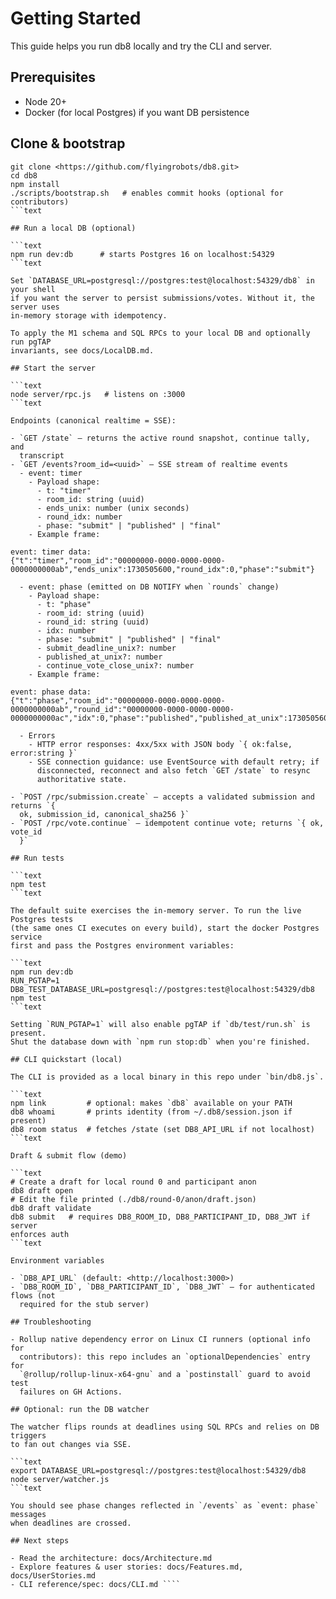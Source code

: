 # Getting Started

This guide helps you run db8 locally and try the CLI and server.

## Prerequisites

- Node 20+
- Docker (for local Postgres) if you want DB persistence

## Clone & bootstrap

`````text
git clone <https://github.com/flyingrobots/db8.git>
cd db8
npm install
./scripts/bootstrap.sh   # enables commit hooks (optional for contributors)
```text

## Run a local DB (optional)

```text
npm run dev:db      # starts Postgres 16 on localhost:54329
```text

Set `DATABASE_URL=postgresql://postgres:test@localhost:54329/db8` in your shell
if you want the server to persist submissions/votes. Without it, the server uses
in‑memory storage with idempotency.

To apply the M1 schema and SQL RPCs to your local DB and optionally run pgTAP
invariants, see docs/LocalDB.md.

## Start the server

```text
node server/rpc.js   # listens on :3000
```text

Endpoints (canonical realtime = SSE):

- `GET /state` — returns the active round snapshot, continue tally, and
  transcript
- `GET /events?room_id=<uuid>` — SSE stream of realtime events
  - event: timer
    - Payload shape:
      - t: "timer"
      - room_id: string (uuid)
      - ends_unix: number (unix seconds)
      - round_idx: number
      - phase: "submit" | "published" | "final"
    - Example frame:

event: timer data:
{"t":"timer","room_id":"00000000-0000-0000-0000-0000000000ab","ends_unix":1730505600,"round_idx":0,"phase":"submit"}

  - event: phase (emitted on DB NOTIFY when `rounds` change)
    - Payload shape:
      - t: "phase"
      - room_id: string (uuid)
      - round_id: string (uuid)
      - idx: number
      - phase: "submit" | "published" | "final"
      - submit_deadline_unix?: number
      - published_at_unix?: number
      - continue_vote_close_unix?: number
    - Example frame:

event: phase data:
{"t":"phase","room_id":"00000000-0000-0000-0000-0000000000ab","round_id":"00000000-0000-0000-0000-0000000000ac","idx":0,"phase":"published","published_at_unix":1730505601,"continue_vote_close_unix":1730505631}

  - Errors
    - HTTP error responses: 4xx/5xx with JSON body `{ ok:false, error:string }`
    - SSE connection guidance: use EventSource with default retry; if
      disconnected, reconnect and also fetch `GET /state` to resync
      authoritative state.

- `POST /rpc/submission.create` — accepts a validated submission and returns `{
  ok, submission_id, canonical_sha256 }`
- `POST /rpc/vote.continue` — idempotent continue vote; returns `{ ok, vote_id
  }`

## Run tests

```text
npm test
```text

The default suite exercises the in-memory server. To run the live Postgres tests
(the same ones CI executes on every build), start the docker Postgres service
first and pass the Postgres environment variables:

```text
npm run dev:db
RUN_PGTAP=1 DB8_TEST_DATABASE_URL=postgresql://postgres:test@localhost:54329/db8
npm test
```text

Setting `RUN_PGTAP=1` will also enable pgTAP if `db/test/run.sh` is present.
Shut the database down with `npm run stop:db` when you're finished.

## CLI quickstart (local)

The CLI is provided as a local binary in this repo under `bin/db8.js`.

```text
npm link         # optional: makes `db8` available on your PATH
db8 whoami       # prints identity (from ~/.db8/session.json if present)
db8 room status  # fetches /state (set DB8_API_URL if not localhost)
```text

Draft & submit flow (demo)

```text
# Create a draft for local round 0 and participant anon
db8 draft open
# Edit the file printed (./db8/round-0/anon/draft.json)
db8 draft validate
db8 submit   # requires DB8_ROOM_ID, DB8_PARTICIPANT_ID, DB8_JWT if server
enforces auth
```text

Environment variables

- `DB8_API_URL` (default: <http://localhost:3000>)
- `DB8_ROOM_ID`, `DB8_PARTICIPANT_ID`, `DB8_JWT` — for authenticated flows (not
  required for the stub server)

## Troubleshooting

- Rollup native dependency error on Linux CI runners (optional info for
  contributors): this repo includes an `optionalDependencies` entry for
  `@rollup/rollup-linux-x64-gnu` and a `postinstall` guard to avoid test
  failures on GH Actions.

## Optional: run the DB watcher

The watcher flips rounds at deadlines using SQL RPCs and relies on DB triggers
to fan out changes via SSE.

```text
export DATABASE_URL=postgresql://postgres:test@localhost:54329/db8
node server/watcher.js
```text

You should see phase changes reflected in `/events` as `event: phase` messages
when deadlines are crossed.

## Next steps

- Read the architecture: docs/Architecture.md
- Explore features & user stories: docs/Features.md, docs/UserStories.md
- CLI reference/spec: docs/CLI.md ````
`````
